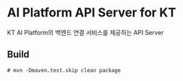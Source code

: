 # AI Platform API Server for KT

KT AI Platform의 백엔드 연결 서비스를 제공하는 API Server

## Build

```
# mvn -Dmaven.test.skip clean package